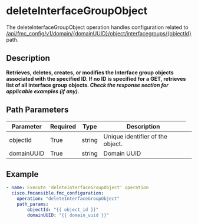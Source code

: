 # deleteInterfaceGroupObject

The deleteInterfaceGroupObject operation handles configuration related to [/api/fmc_config/v1/domain/{domainUUID}/object/interfacegroups/{objectId}](/paths//api/fmc_config/v1/domain/{domain_uuid}/object/interfacegroups/{object_id}.md) path.&nbsp;
## Description
**Retrieves, deletes, creates, or modifies the Interface group objects associated with the specified ID. If no ID is specified for a GET, retrieves list of all interface group objects. _Check the response section for applicable examples (if any)._**

## Path Parameters
| Parameter | Required | Type | Description |
| --------- | -------- | ---- | ----------- |
| objectId | True | string <td colspan=3> Unique identifier of the object. |
| domainUUID | True | string <td colspan=3> Domain UUID |

## Example
```yaml
- name: Execute 'deleteInterfaceGroupObject' operation
  cisco.fmcansible.fmc_configuration:
    operation: "deleteInterfaceGroupObject"
    path_params:
        objectId: "{{ object_id }}"
        domainUUID: "{{ domain_uuid }}"

```